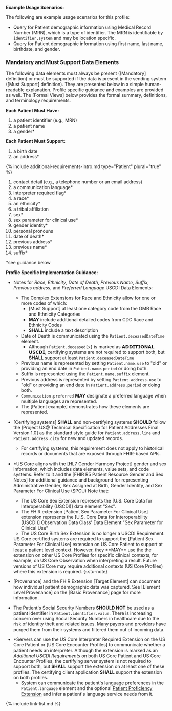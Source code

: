 
**Example Usage Scenarios:**

The following are example usage scenarios for this profile:

-   Query for Patient demographic information using Medical Record
    Number (MRN), which is a type of identifier. The MRN is identifiable
    by `identifier.system` and may be location specific.
-   Query for Patient demographic information using first name, last
    name, birthdate, and gender.

### Mandatory and Must Support Data Elements


The following data elements must always be present ([Mandatory] definition) or must be supported if the data is present in the sending system ([Must Support] definition). They are presented below in a simple human-readable explanation. Profile specific guidance and examples are provided as well. The [Formal Views] below provides the formal summary, definitions, and terminology requirements.  

**Each Patient Must Have:**

1. a patient identifier (e.g., MRN)
1. a patient name
1. a gender*

**Each Patient Must Support:**

1. a birth date
1. an address*

{% include additional-requirements-intro.md type="Patient" plural="true" %}

1. contact detail (e.g., a telephone number or an email address)
2. a communication language*
3. <span class="bg-success" markdown="1">interpreter required flag*</span><!-- new-content -->
4. a race*
5. an ethnicity*
6. a tribal affiliation
7. sex*
8. <span class="bg-success" markdown="1">sex parameter for clinical use*</span><!-- new-content -->
9. gender identity*
10. <span class="bg-success" markdown="1">personal pronouns</span><!-- new-content -->
11. date of death*
12. previous address*
13. previous name*
14. suffix*

*see guidance below

**Profile Specific Implementation Guidance:**
- Notes for *Race*, *Ethnicity*, *Date of Death*, *Previous Name*, *Suffix*, *Previous address*, and *Preferred Language* USCDI Data Elements: 
  - The Complex Extensions for Race and Ethnicity allow for one or more codes of which:
    - [Must Support] at least one category code from the OMB Race and Ethnicity Categories
    - **MAY** include additional detailed codes from CDC Race and Ethnicity Codes
    - **SHALL** include a text description
  - Date of Death is communicated using the `Patient.deceasedDateTime` element.
    - Although `Patient.deceased[x]` is marked as 𝗔𝗗𝗗𝗜𝗧𝗜𝗢𝗡𝗔𝗟 𝗨𝗦𝗖𝗗𝗜, certifying systems are not required to support both, but **SHALL** support at least `Patient.deceasedDateTime`
  - Previous name is represented by setting `Patient.name.use` to "old" or providing an end date in `Patient.name.period` or doing both.
  - Suffix is represented using the `Patient.name.suffix` element.
  - Previous address is represented by setting `Patient.address.use` to "old" or providing an end date in `Patient.address.period` or doing both.
  - `Communication.preferred` **MAY** designate a preferred language when multiple languages are represented. 
  - The [Patient example] demonstrates how these elements are represented.

- [Certifying systems] **SHALL** and non-certifying systems **SHOULD** follow the [Project US@ Technical Specification for Patient Addresses Final Version 1.0] as the standard style guide for `Patient.address.line` and  `Patient.address.city` for new and updated records.

   - For certifying systems, this requirement does not apply to historical records or documents that are exposed through FHIR-based APIs.

- \*US Core aligns with the [HL7 Gender Harmony Project] gender and sex information, which includes data elements, value sets, and code systems. Refer to it and the [FHIR R5 Patient Resource Gender and Sex Notes] for additional guidance and background for representing Administrative Gender, Sex Assigned at Birth, Gender Identity, <span class="bg-success" markdown="1"> and Sex Parameter For Clinical Use (SPCU)</span><!-- new-content --> Note that:
  - The US Core Sex Extension <span class="bg-success" markdown="1">represents</span><!-- new-content --> the [U.S. Core Data for Interoperability (USCDI)] data element "Sex".
  - <span class="bg-success" markdown="1">The FHIR extension [Patient Sex Parameter For Clinical Use] extension represents the [U.S. Core Data for Interoperability (USCDI)] Observation Data Class' Data Element "Sex Parameter for Clinical Use"</span><!-- new-content -->
  - The US Core Birth Sex Extension is no longer a USCDI Requirement.
  
  <div class="bg-success" markdown="1">
  US Core certified systems are required to support the [Patient Sex Parameter For Clinical Use] extension on US Core Patient to support at least a patient level context. However, they **MAY** use the the extension on other US Core Profiles for specific clinical contexts, for example, on US Core Observation when interpreting a result. Future versions of US Core may require additional contexts (US Core Profiles) where this extension is required.
  {:.stu-note}
  </div><!-- new-content -->


- [Provenance] and the FHIR Extension [Target Element] can document how individual patient demographic data was captured. See [Element Level Provenance] on the [Basic Provenance] page for more information.
- The Patient's Social Security Numbers **SHOULD NOT** be used as a patient identifier in `Patient.identifier.value`. There is increasing concern over using Social Security Numbers in healthcare due to the risk of identity theft and related issues. Many payers and providers have purged them from their systems and filtered them out of incoming data.
  
<div class="bg-success" markdown="1">

- \*Servers can use the US Core Interpreter Required Extension on the US Core Patient or [US Core Encounter Profiles] to communicate whether a patient needs an interpreter. Although the extension is marked as an *Additional USCDI Requirements* on both US Core Patient and US Core Encounter Profiles, the certifying server system is not required to support both, but **SHALL** support the extension on at least one of these profiles. The certifying client application **SHALL** support the extension on both profiles.
  - System can communicate the patient's language preferences in the `Patient.language` element and the optional [Patient Proficiency Extension](https://hl7.org/fhir/extensions/StructureDefinition-patient-proficiency.html) and infer a patient's language service needs from it.

</div><!-- new-content -->

{% include link-list.md %}
